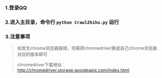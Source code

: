 ### 1.登录QQ
### 2.进入主目录，命令行 `python CrawlZhihu.py` 运行
### 3.注意事项
> 如发生chrome浏览器报错，则需把chromedriver换成自己chrome浏览器对应的版本即可

> chromedriver下载地址：http://chromedriver.storage.googleapis.com/index.html